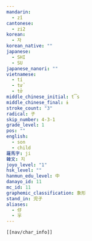 ```yaml
---
mandarin:
  - zǐ
cantonese:
  - zi2
korean:
  - 자
korean_native: ""
japanese:
  - SHI
  - SU
japanese_nanori: ""
vietnamese:
  - tí
  - tử
  - tở
middle_chinese_initial: t͡s
middle_chinese_final: ɨ
stroke_count: "3"
radical: 子
skip_number: 4-3-1
grade_level: 1
pos: ""
english:
  - son
  - child
羅馬字: ji
韓文: 지
joyo_level: "1"
hsk_level: ""
hanmun_edu_level: 中
danayo_id: 11
mc_id: 11
graphemic_classification: 象形
stand_in: 児子
aliases:
  - 仔
  - 㜽
---
```

```meta-bind-embed
[[nav/char_info]]
```